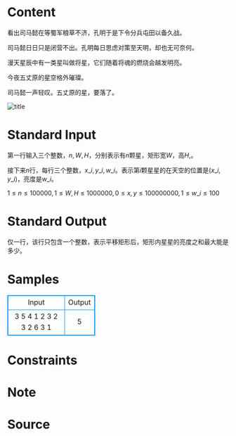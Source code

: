 
# Content

看出司马懿在等蜀军粮草不济，孔明于是下令分兵屯田以备久战。

司马懿日日只是闭营不出。孔明每日思虑对策至天明，却也无可奈何。

漫天星辰中有一类星叫做将星，它们随着将魂的燃烧会越发明亮。

今夜五丈原的星空格外璀璨。

司马懿一声轻叹。五丈原的星，要落了。

![title](/source/lutece/chang-shi-ying-xiong-lei-man-jin/img/aHR0cHM6Ly9hY20udWVzdGMuZWR1LmNuL21lZGlhL2ltYWdlL3Byb2JsZW0vODQwLzIwMTQwNDE5MjM1ODIwOTUwNC5qcGc=.jpg)

# Standard Input

第一行输入三个整数，$n,W,H$，分别表示有$n$颗星，矩形宽$W$，高$H$,。

接下来$n$行，每行三个整数，$x\_i,y\_i,w\_i$。表示第$i$颗星星的在天空的位置是$(x\_i,y\_i)$，亮度是$w\_i$。

$1 \leq n \leq 100000, 1 \leq W,H \leq 1000000,0 \leq x,y \leq 100000000,1 \leq w\_i \leq 100$

# Standard Output

仅一行，该行只包含一个整数，表示平移矩形后，矩形内星星的亮度之和最大能是多少。

# Samples

<style>
        table,table tr th, table tr td { border:1px solid #0094ff; }
        table { width: 200px; min-height: 25px; line-height: 25px; text-align: center; border-collapse: collapse;}   
    </style>
<table>
	<tr>
		<td>Input</td>
		<td>Output</td>
	</tr>
<tr><td>3 5 4
1 2 3
2 3 2
6 3 1</td><td>5</td></tr></table>


# Constraints



# Note



# Source


